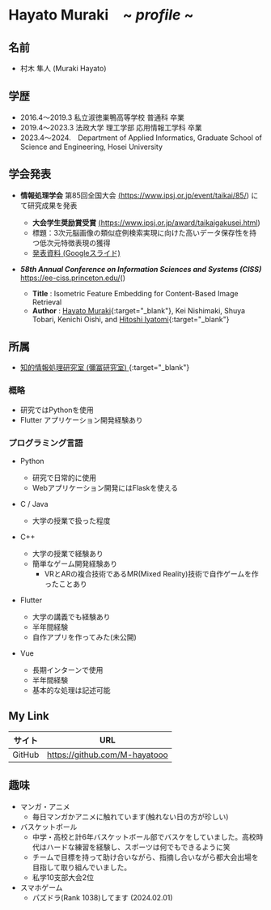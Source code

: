 <!--
**** is a ✨ _special_ ✨ repository because its `README.md` (this file) appears on your GitHub profile.

Here are some ideas to get you started:

- 🔭 I’m currently working on ...
- 🌱 I’m currently learning ...
- 👯 I’m looking to collaborate on ...
- 🤔 I’m looking for help with ...
- 💬 Ask me about ...
- 📫 How to reach me: ...
- 😄 Pronouns: ...
- ⚡ Fun fact: ...
-->

# Hayato Muraki　~ _profile_ ~
## 名前
- 村木 隼人 (Muraki Hayato)

## 学歴
 - 2016.4～2019.3 私立淑徳巣鴨高等学校 普通科 卒業
 - 2019.4～2023.3 法政大学 理工学部 応用情報工学科 卒業
 - 2023.4～2024.　Department of Applied Informatics, Graduate School of Science and Engineering, Hosei University

## 学会発表
- **情報処理学会** 第85回全国大会 <a target="_blank" href="https://www.ipsj.or.jp/event/taikai/85/">(https://www.ipsj.or.jp/event/taikai/85/) </a>にて研究成果を発表
  - **大会学生奨励賞受賞** <a target="_blank" href="https://www.ipsj.or.jp/event/taikai/85/">(https://www.ipsj.or.jp/award/taikaigakusei.html) </a>
  - 標題：3次元脳画像の類似症例検索実現に向けた高いデータ保存性を持つ低次元特徴表現の獲得
  - <a target="_blank" href="https://docs.google.com/presentation/d/1wsYyl48yeAqdhn1Iu3QhayfB5NuBlttl0wLE5TTg8Gk/edit?usp=sharing">発表資料 (Googleスライド) </a>
  
    
 - ***58th Annual Conference on Information Sciences and Systems (CISS)*** <a target="_blank" href="https://ee-ciss.princeton.edu/">https://ee-ciss.princeton.edu/</a>()
   - **Title** : Isometric Feature Embedding for Content-Based Image Retrieval
   - **Author** : [Hayato Muraki](https://github.com/M-hayatooo){:target="_blank"}, Kei Nishimaki, Shuya Tobari, Kenichi Oishi, and [Hitoshi Iyatomi](https://iyatomi-lab.info){:target="_blank"} <br>


## 所属
- [知的情報処理研究室 (彌冨研究室) ](https://iyatomi-lab.info/){:target="_blank"}


### 概略
- 研究ではPythonを使用
- Flutter アプリケーション開発経験あり
  
### プログラミング言語
- Python
  - 研究で日常的に使用
  - Webアプリケーション開発にはFlaskを使える
  
- C / Java
    - 大学の授業で扱った程度

- C++ 
  - 大学の授業で経験あり
  - 簡単なゲーム開発経験あり
    - VRとARの複合技術であるMR(Mixed Reality)技術で自作ゲームを作ったことあり     

- Flutter
    - 大学の講義でも経験あり
    - 半年間経験
    - 自作アプリを作ってみた(未公開)

- Vue
    - 長期インターンで使用
    - 半年間経験
    - 基本的な処理は記述可能
    


## My Link
| サイト| URL | 
| -------- | -------- | 
| GitHub     | https://github.com/M-hayatooo     | 


## 趣味
- マンガ・アニメ
  - 毎日マンガかアニメに触れています(触れない日の方が珍しい)
- バスケットボール
  - 中学・高校と計6年バスケットボール部でバスケをしていました。高校時代はハードな練習を経験し、スポーツは何でもできるように笑
  - チームで目標を持って助け合いながら、指摘し合いながら都大会出場を目指して取り組んでいました。
  - 私学10支部大会2位
- スマホゲーム
  - パズドラ(Rank 1038)してます (2024.02.01)

